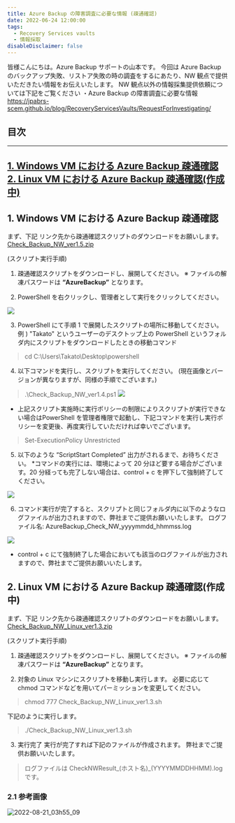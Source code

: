 ```yaml
---
title: Azure Backup の障害調査に必要な情報 (疎通確認)
date: 2022-06-24 12:00:00
tags:
  - Recovery Services vaults
  - 情報採取
disableDisclaimer: false
---
```


<!-- more -->
皆様こんにちは。Azure Backup サポートの山本です。
今回は Azure Backup のバックアップ失敗、リストア失敗の時の調査をするにあたり、NW 観点で提供いただきたい情報をお伝えいたします。
NW 観点以外の情報採集提供依頼については下記をご覧ください
・Azure Backup の障害調査に必要な情報
https://jpabrs-scem.github.io/blog/RecoveryServicesVaults/RequestForInvestigating/

## 目次
-----------------------------------------------------------
[1. Windows VM における Azure Backup 疎通確認](#1)
[2. Linux VM における Azure Backup 疎通確認(作成中)](#2)
-----------------------------------------------------------


## 1. Windows VM における Azure Backup 疎通確認<a id="1"></a>
まず、下記 リンク先から疎通確認スクリプトのダウンロードをお願いします。
[Check_Backup_NW_ver1.5.zip](https://github.com/jpabrs-scem/blog/files/9387814/Check_Backup_NW_ver1.5.zip)
 

(スクリプト実行手順)
1. 疎通確認スクリプトをダウンロードし、展開してください。
※ ファイルの解凍パスワードは **“AzureBackup”** となります。
 
2. PowerShell を右クリックし、管理者として実行をクリックしてください。

 ![](https://user-images.githubusercontent.com/71251920/175529513-5196c393-be7b-439e-aba3-063969d1ce26.png)

3. PowerShell にて手順 1 で展開したスクリプトの場所に移動してください。
例 ) "Takato" というユーザーのデスクトップ上の PowerShell というフォルダ内にスクリプトをダウンロードしたときの移動コマンド
>cd C:\Users\Takato\Desktop\powershell
 
4. 以下コマンドを実行し、スクリプトを実行してください。
(現在画像とバージョンが異なりますが、同様の手順でございます。)
>.\Check_Backup_NW_ver1.4.ps1
![](https://user-images.githubusercontent.com/71251920/175529518-afd3ab91-e450-42b9-b7b6-310c6633cca1.png)
* 上記スクリプト実施時に実行ポリシーの制限によりスクリプトが実行できない場合はPowerShell を管理者権限で起動し、下記コマンドを実行し実行ポリシーを変更後、再度実行していただければ幸いでございます。
>Set-ExecutionPolicy Unrestricted
 
5. 以下のような “ScriptStart Completed” 出力がされるまで、お待ちください。
*コマンドの実行には、環境によって 20 分ほど要する場合がございます。20 分経っても完了しない場合は、control + c を押下して強制終了してください。

![](https://user-images.githubusercontent.com/71251920/175529520-b67e7eab-baef-4036-8c89-64ec9a86e40b.gif)
 
6. コマンド実行が完了すると、スクリプトと同じフォルダ内に以下のようなログファイルが出力されますので、弊社までご提供お願いいたします。
ログファイル名: AzureBackup_Check_NW_yyyymmdd_hhmmss.log

![](https://user-images.githubusercontent.com/71251920/175529523-b5004d01-f4cd-4879-9c48-b9de17a8c477.jpg)
* control + c にて強制終了した場合においても該当のログファイルが出力されますので、弊社までご提供お願いいたします。


## 2. Linux VM における Azure Backup 疎通確認(作成中)<a id="2"></a>

まず、下記 リンク先から疎通確認スクリプトのダウンロードをお願いします。
[Check_Backup_NW_Linux_ver1.3.zip](https://github.com/jpabrs-scem/blog/files/9387864/Check_Backup_NW_Linux_ver1.3.zip)

(スクリプト実行手順)
1. 疎通確認スクリプトをダウンロードし、展開してください。
※ ファイルの解凍パスワードは **“AzureBackup”** となります。

2. 対象の Linux マシンにスクリプトを移動し実行します。
必要に応じて chmod コマンドなどを用いてパーミッションを変更してください。
>chmod 777 Check_Backup_NW_Linux_ver1.3.sh 

下記のように実行します。
>./Check_Backup_NW_Linux_ver1.3.sh

3. 実行完了
実行が完了すれば下記のファイルが作成されます。
弊社までご提供お願いいたします。
>ログファイルは CheckNWResult_(ホスト名)_(YYYYMMDDHHMM).log です。

### 2.1 参考画像
![2022-08-21_03h55_09](https://user-images.githubusercontent.com/71251920/185762249-d5dbed3c-9bce-409e-8a88-a5b43a52fe95.png)
